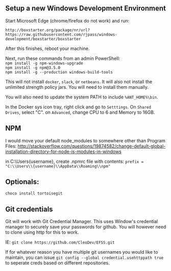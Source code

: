 ## Setup a new Windows Development Environment

Start Microsoft Edge (chrome/firefox do not work) and run:
```
http://boxstarter.org/package/nr/url?https://raw.githubusercontent.com/rjpass/windows-development/boxstarter/boxstarter
```

After this finishes, reboot your machine.

Next, run these commands from an admin PowerShell:  
  `npm install -g npm-windows-upgrade`  
  `npm install -g npm@3.5.0`  
  `npm install -g --production windows-build-tools`  

This will not install `docker`, `slack`, or `netbeans`.  It will also not install the unlimited strength policy jars.  You will need to install them manually.

You will also need to update the system PATH to include `%ANT_HOME%\bin`.

In the Docker sys icon tray, right click and go to `Setttings`.  On `Shared Drives`, select "C".  on `Advanced`, change CPU to 6 and Memory to 16GB.

## NPM

I would move your default node_modules to somewhere other than Program Files: http://stackoverflow.com/questions/19874582/change-default-global-installation-directory-for-node-js-modules-in-windows

  in C:\Users\{username}\, create .npmrc file with contents:  `prefix = "C:\\Users\\{username}\\AppData\\Roaming\\npm"`

## Optionals:

`choco install tortoisegit`


## Git credentials

Git will work with Git Credential Manager.  This uses Window's credential manager to securely save your passwords for github.  You will however need to clone using http for this to work.

IE: `git clone https://github.com/CleoDev/EFSS.git`  

If for whatever reason you have multiple git usernames you would like to maintain, you can issue `git config --global credential.usehttppath true` to seperate creds based on different repositories.
